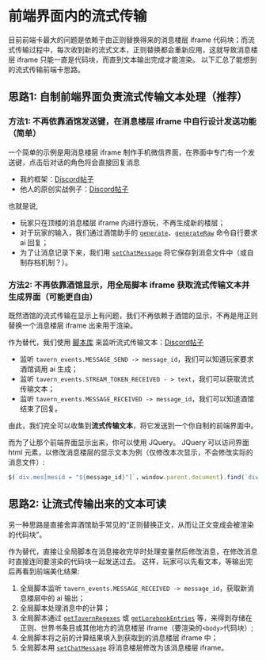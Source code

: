 # 前端界面内的流式传输

目前前端卡最大的问题是依赖于由正则替换得来的消息楼层 iframe 代码块；而流式传输过程中，每次收到新的流式文本，正则替换都会重新应用，这就导致消息楼层 iframe 只能一直是代码块，而直到文本输出完成才能渲染。
以下汇总了能想到的流式传输前端卡思路。

## 思路1: 自制前端界面负责流式传输文本处理（推荐）

### 方法1: 不再依靠酒馆发送键，在消息楼层 iframe 中自行设计发送功能（简单）

一个简单的示例是用消息楼层 iframe 制作手机微信界面，在界面中专门有一个发送键，点击后对话的角色将会直接回复消息
- 我的框架：[Discord帖子](https://discord.com/channels/1134557553011998840/1296494001406345318/1328423793701683323)
- 他人的原创实战例子：[Discord帖子](https://discord.com/channels/1134557553011998840/1326003324088090704/1336653204598816848)

也就是说,
- 玩家只在顶楼的消息楼层 iframe 内进行游玩，不再生成新的楼层；
- 对于玩家的输入，我们通过酒馆助手的 [`generate`](../功能详情/请求生成#generate)、[`generateRaw`](../功能详情/请求生成#generateraw) 命令自行要求 ai 回复；
- 为了让消息记录下来，我们用 [`setChatMessage`](../功能详情/楼层消息#setchatmessage) 将它保存到消息文件中（或自制存档机制？）。

### 方法2: 不再依靠酒馆显示，用全局脚本 iframe 获取流式传输文本并生成界面（可能更自由）

既然酒馆的流式传输在显示上有问题，我们不再依赖于酒馆的显示，不再是用正则替换一个消息楼层 iframe 出来用于渲染。

作为替代，我们使用 [脚本库](../基本用法/脚本库#局部脚本) 来监听流式传输文本：[Discord帖子](https://discord.com/channels/1134557553011998840/1330206359362211960)

- 监听 `tavern_events.MESSAGE_SEND -> message_id`，我们可以知道玩家要求酒馆调用 ai 生成；
- 监听 `tavern_events.STREAM_TOKEN_RECEIVED - > text`，我们可以获取流式传输文本；
- 监听 `tavern_events.MESSAGE_RECEIVED -> message_id`，我们可以知道酒馆结束了回复。

由此，我们完全可以收集到**流式传输文本**，将它发送到一个你自制的前端界面中。

而为了让那个前端界面显示出来，你可以使用 JQuery。
JQuery 可以访问界面 html 元素，以修改消息楼层的显示文本为例（仅修改本次显示，不会修改实际的消息文件）:
```typescript
$(`div.mes[mesid = "${message_id}"]`，window.parent.document).find(`div.mes_text`).append(`<p>新的文本</p>`);
```

## 思路2: 让流式传输出来的文本可读

另一种思路是直接舍弃酒馆助手常见的“正则替换正文，从而让正文变成会被渲染的代码块”。

作为替代，直接让全局脚本在消息接收完毕时处理变量然后修改消息，在修改消息时直接连同要渲染的代码块一起发送过去。 这样，玩家可以先看文本，等输出完后再看到前端美化结果:

1. 全局脚本监听 `tavern_events.MESSAGE_RECEIVED -> message_id`，获取新消息楼层中的 ai 输出；
2. 全局脚本处理消息中的计算；
3. 全局脚本通过 [`getTavernRegexes`](../功能详情/酒馆正则#gettavernregexes) 或 [`getLorebookEntries`](../功能详情/世界书/获取世界书#getLorebookEntries) 等，来得到存储在正则、世界书条目或其他地方的消息楼层 iframe（要渲染的`<body>`代码块）;
4. 全局脚本将之前的计算结果填入到获取到的消息楼层 iframe 中；
5. 全局脚本用 [`setChatMessage`](../功能详情/楼层消息#setchatmessage) 将消息楼层修改为该消息楼层 iframe。
